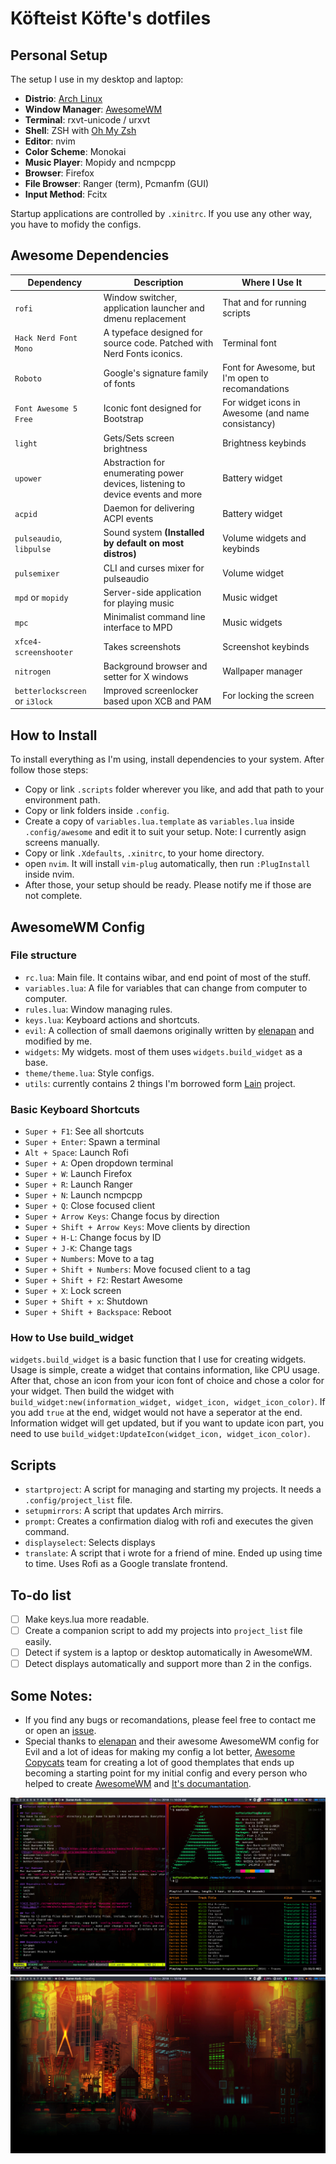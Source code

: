 # Köfteist Köfte's dotfiles

## Personal Setup
The setup I use in my desktop and laptop:
* **Distrio**: [Arch Linux](https://www.archlinux.org/)
* **Window Manager**: [AwesomeWM](https://awesomewm.org/)
* **Terminal**: rxvt-unicode / urxvt
* **Shell**: ZSH with [Oh My Zsh](https://ohmyz.sh/)
* **Editor**: nvim
* **Color Scheme**: Monokai
* **Music Player**: Mopidy and ncmpcpp
* **Browser**: Firefox
* **File Browser**: Ranger (term), Pcmanfm (GUI)
* **Input Method**: Fcitx

Startup applications are controlled by `.xinitrc`. If you use any other way, you have to mofidy the configs.


## Awesome Dependencies
| Dependency | Description | Where I Use It |
| --- | --- | --- |
| `rofi` | Window switcher, application launcher and dmenu replacement | That and for running scripts |
| `Hack Nerd Font Mono` | A typeface designed for source code. Patched with Nerd Fonts iconics. | Terminal font |
| `Roboto` | Google's signature family of fonts | Font for Awesome, but I'm open to recomandations |
| `Font Awesome 5 Free` | Iconic font designed for Bootstrap | For widget icons in Awesome (and name consistancy) |
| `light` | Gets/Sets screen brightness | Brightness keybinds |
| `upower` | Abstraction for enumerating power devices, listening to device events and more | Battery widget |
| `acpid` | Daemon for delivering ACPI events | Battery widget |
| `pulseaudio`, `libpulse` | Sound system **(Installed by default on most distros)** | Volume widgets and keybinds |
| `pulsemixer` | CLI and curses mixer for pulseaudio | Volume widget |
| `mpd` or `mopidy` | Server-side application for playing music | Music widget |
| `mpc` | Minimalist command line interface to MPD | Music widgets |
| `xfce4-screenshooter` | Takes screenshots | Screenshot keybinds |
| `nitrogen` | Background browser and setter for X windows | Wallpaper manager |
| `betterlockscreen` or `i3lock` | Improved screenlocker based upon XCB and PAM | For locking the screen |


## How to Install
To install everything as I'm using, install dependencies to your system. After follow those steps:
* Copy or link `.scripts` folder wherever you like, and add that path to your environment path.
* Copy or link folders inside `.config`.
* Create a copy of `variables.lua.template` as `variables.lua` inside `.config/awesome` and edit it to suit your setup. Note: I currently asign screens manually.
* Copy or link `.Xdefaults`, `.xinitrc`, to your home directory.
* open `nvim`. It will install `vim-plug` automatically, then run `:PlugInstall` inside nvim.
* After those, your setup should be ready. Please notify me if those are not complete.


## AwesomeWM Config

### File structure
* `rc.lua`: Main file. It contains wibar, and end point of most of the stuff.
* `variables.lua`: A file for variables that can change from computer to computer.
* `rules.lua`: Window managing rules.
* `keys.lua`: Keyboard actions and shortcuts.
* `evil`: A collection of small daemons originally written by [elenapan](https://github.com/elenapan) and modified by me.
* `widgets`: My widgets. most of them uses `widgets.build_widget` as a base.
* `theme/theme.lua`: Style configs.
* `utils`: currently contains 2 things I'm borrowed form [Lain](https://github.com/lcpz/lain) project.

### Basic Keyboard Shortcuts
* `Super + F1`: See all shortcuts
* `Super + Enter`: Spawn a terminal
* `Alt + Space`: Launch Rofi
* `Super + A`: Open dropdown terminal
* `Super + W`: Launch Firefox
* `Super + R`: Launch Ranger
* `Super + N`: Launch ncmpcpp
* `Super + Q`: Close focused client
* `Super + Arrow Keys`: Change focus by direction
* `Super + Shift + Arrow Keys`: Move clients by direction
* `Super + H-L`: Change focus by ID
* `Super + J-K`: Change tags
* `Super + Numbers`: Move to a tag
* `Super + Shift + Numbers`: Move focused client to a tag
* `Super + Shift + F2`: Restart Awesome
* `Super + X`: Lock screen
* `Super + Shift + x`: Shutdown
* `Super + Shift + Backspace`: Reboot

### How to Use build_widget
`widgets.build_widget` is a basic function that I use for creating widgets. Usage is simple, create a widget that contains information, like CPU usage. After that, chose an icon from your icon font of choice and chose a color for your widget.
Then build the widget with `build_widget:new(information_widget, widget_icon, widget_icon_color)`. If you add `true` at the end, widget would not have a seperator at the end.
Information widget will get updated, but if you want to update icon part, you need to use `build_widget:UpdateIcon(widget_icon, widget_icon_color)`.

## Scripts
* `startproject`: A script for managing and starting my projects. It needs a `.config/project_list` file.
* `setupmirrors`: A script that updates Arch mirrirs.
* `prompt`: Creates a confirmation dialog with rofi and executes the given command.
* `displayselect`: Selects displays
* `translate`: A script that i wrote for a friend of mine. Ended up using time to time. Uses Rofi as a Google translate frontend.

## To-do list
* [ ] Make keys.lua more readable.
* [ ] Create a companion script to add my projects into `project_list` file easily.
* [ ] Detect if system is a laptop or desktop automatically in AwesomeWM.
* [ ] Detect displays automatically and support more than 2 in the configs.

## Some Notes:
* If you find any bugs or recomandations, please feel free to contact me or open an [issue](https://gitlab.com/kofteistkofte/dotfiles/issues).
* Special thanks to [elenapan](https://github.com/elenapan) and their awesome AwesomeWM config for Evil and a lot of ideas for making my config a lot better, [Awesome Copycats](https://github.com/lcpz/awesome-copycats) team for creating a lot of good themplates that ends up becoming a starting point for my initial config and every person who helped to create [AwesomeWM](https://awesomewm.org/) and [It's documantation](https://awesomewm.org/apidoc/).

![Alt text](./screenshots/awesome1.png?raw=true "Awesome screenshot")
![Alt text](./screenshots/awesome2.png?raw=true "Awesome screenshot")

